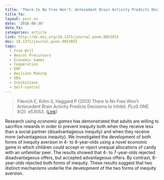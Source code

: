```yaml
---
title: 'There Is No Free Won’t: Antecedent Brain Activity Predicts Decisions to Inhibit'
title_fa:
layout: post_en
date: '2016-08-30'
date_fa:
categories: article
link: http://dx.doi.org/10.1371/journal.pone.0053053
doi: 10.1371/journal.pone.0053053
tags:
  - Free Will
  - Neural Precursors
  - Economic Games
  - Cooperation
  - ERP
  - Decision Making
  - EEG
  - Inhibitions
  - Self-control
---
```


> Filevich E, Kühn S, Haggard P (2013) There Is No Free Won’t: Antecedent Brain Activity Predicts Decisions to Inhibit. PLoS ONE 8(2): e53053. ([Link](http://dx.doi.org/10.1371/journal.pone.0053053))


Research using *economic games* has demonstrated that adults are willing to sacrifice rewards in order to prevent inequity both when they receive less than a social partner (disadvantageous inequity) and when they receive more (advantageous inequity). We investigated the development of both forms of inequity aversion in 4- to 8-year-olds using a novel economic game in which children could accept or reject unequal allocations of candy with an unfamiliar peer. The results showed that 4- to 7-year-olds rejected disadvantageous offers, but accepted advantageous offers. By contrast, 8-year-olds rejected both forms of inequity. These results suggest that two distinct mechanisms underlie the development of the two forms of inequity aversion.
